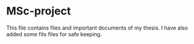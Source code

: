 # MSc-project
This file contains files and important documents of my thesis.
I have also added some fits files for safe keeping.

